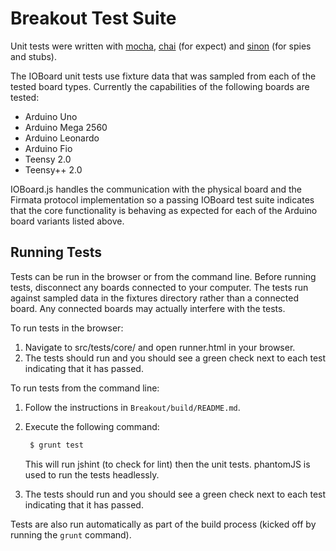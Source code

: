 Breakout Test Suite
===

Unit tests were written with [mocha](http://visionmedia.github.com/mocha/), [chai](http://chaijs.com/) (for expect) and [sinon](http://sinonjs.org/) 
(for spies and stubs).

The IOBoard unit tests use fixture data that was sampled from each of the tested
board types. Currently the capabilities of the following boards are tested:

- Arduino Uno
- Arduino Mega 2560
- Arduino Leonardo
- Arduino Fio
- Teensy 2.0
- Teensy++ 2.0

IOBoard.js handles the communication with the physical board and the Firmata 
protocol implementation so a passing IOBoard test suite indicates that the core 
functionality is behaving as expected for each of the Arduino board variants 
listed above.


Running Tests
---

Tests can be run in the browser or from the command line. Before running tests,
disconnect any boards connected to your computer. The tests run against 
sampled data in the fixtures directory rather than a connected board. Any 
connected boards may actually interfere with the tests.

To run tests in the browser:

1. Navigate to src/tests/core/ and open runner.html in your browser.
2. The tests should run and you should see a green check next to each test 
indicating that it has passed.

To run tests from the command line:

1. Follow the instructions in `Breakout/build/README.md`.
2. Execute the following command:
   
   ```bash
    $ grunt test
    ```
    This will run jshint (to check for lint) then the unit tests. phantomJS is
    used to run the tests headlessly.

3. The tests should run and you should see a green check next to each test 
indicating that it has passed.

Tests are also run automatically as part of the build process (kicked off by 
running the `grunt` command).

